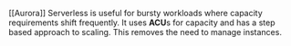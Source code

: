 [[Aurora]] Serverless is useful for bursty workloads where capacity requirements shift frequently. It uses **ACU**s for capacity and has a step based approach to scaling. This removes the need to manage instances.